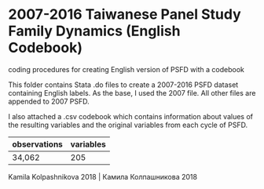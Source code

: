 # 2007-2016 Taiwanese  Panel Study Family Dynamics (English Codebook)
coding procedures for creating English version of PSFD with a codebook

This folder contains Stata .do files to create a 2007-2016 PSFD dataset containing English labels.
As the base, I used the 2007 file. All other files are appended to 2007 PSFD.

I also attached a .csv codebook which contains information about values of the resulting variables and the original variables from each cycle of PSFD. 

| observations | variables |
|---|---|
|34,062|205|

Kamila Kolpashnikova 2018 | Камила Колпашникова 2018
